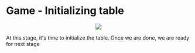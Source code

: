 # Game - Initializing table
<p align=center><img src="https://github.com/Ericmas001/BluffinMuffin.Protocol/blob/develop/Documentation/Activities/Protocol.Game.Init.png"></p>

At this stage, it's time to initialize the table. Once we are done, we are ready for next stage
